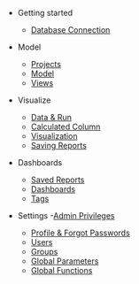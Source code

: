 - Getting started
  - [Database Connection](DatabaseConnection.md)

- Model
  - [Projects](Projects.md)
  - [Model](Model.md)
  - [Views](Views.md)

- Visualize
  - [Data & Run](DataRun.md)  
  - [Calculated Column](CalculatedColumn.md)
  - [Visualization](Visualization.md)
  - [Saving Reports](SavingReports.md)

- Dashboards
  - [Saved Reports](SavedReports.md)  
  - [Dashboards](Dashboards.md)
  - [Tags](Tags.md)

- Settings
  -[Admin Privileges](AdminPrivileges.md)
  - [Profile & Forgot Passwords](ProfileForgotPasswords.md)  
  - [Users](Users.md)
  - [Groups](Groups.md)
  - [Global Parameters](GlobalParameters.md)  
  - [Global Functions](GlobalFunctions.md)
  